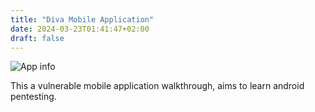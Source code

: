 ```yaml
---
title: "Diva Mobile Application"
date: 2024-03-23T01:41:47+02:00
draft: false
---
```


![App info](/images/Diva/1.png)

This a vulnerable mobile application walkthrough, aims to learn android pentesting.




